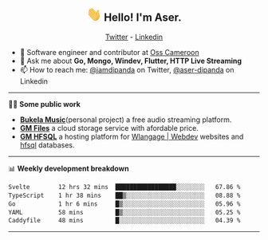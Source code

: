 <h2 align="center"> <img src="https://github.com/gabriel-TheCode/gabriel-TheCode/blob/master/gifs/Hi.gif" width="30px"> Hello! I'm Aser.</h2>
<p align="center">
  <a href="https://twitter.com/iamdipanda">Twitter</a> - 
  <a href="https://www.linkedin.com/in/aser-dipanda/">Linkedin</a>
</p>


- 🔭 Software engineer and contributor at [Oss Cameroon](https://github.com/osscameroon)
- 💬 Ask me about **Go, Mongo, Windev, Flutter, HTTP Live Streaming**
- 📫 How to reach me: [@iamdipanda](https://twitter.com/iamdipanda) on Twitter, [@aser-dipanda](https://www.linkedin.com/in/aser-dipanda/) on Linkedin

-------

👨‍💻 **Some public work**

- **[Bukela Music](https://music.bukela.co)**(personal project) a free audio streaming platform. 
- **[GM Files](https://gamesmania.io)** a cloud storage service with afordable price.
- **[GM HFSQL](https://gamesmania.io)** a hosting platform for [Wlangage | Webdev](https://pcsoft.fr/webdev/index.html) websites and [hfsql](https://pcsoft.fr/accueilpub/hfsql.htm) databases.
-------

📊 **Weekly development breakdown**

<!--START_SECTION:waka-->

```txt
Svelte        12 hrs 32 mins  █████████████████░░░░░░░░   67.86 %
TypeScript    1 hr 38 mins    ██▒░░░░░░░░░░░░░░░░░░░░░░   08.88 %
Go            1 hr 6 mins     █▒░░░░░░░░░░░░░░░░░░░░░░░   05.96 %
YAML          58 mins         █▒░░░░░░░░░░░░░░░░░░░░░░░   05.25 %
Caddyfile     48 mins         █░░░░░░░░░░░░░░░░░░░░░░░░   04.39 %
```

<!--END_SECTION:waka-->

-------
